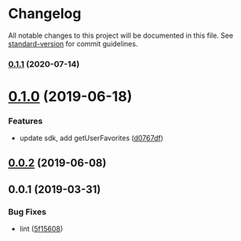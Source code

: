 # Changelog

All notable changes to this project will be documented in this file. See [standard-version](https://github.com/conventional-changelog/standard-version) for commit guidelines.

### [0.1.1](https://github.com/36node/content-sdk/compare/v0.1.0...v0.1.1) (2020-07-14)

# [0.1.0](https://github.com/36node/content-sdk/compare/v0.0.2...v0.1.0) (2019-06-18)


### Features

* update sdk, add getUserFavorites ([d0767df](https://github.com/36node/content-sdk/commit/d0767df))



## [0.0.2](https://github.com/36node/content-sdk/compare/v0.0.1...v0.0.2) (2019-06-08)



## 0.0.1 (2019-03-31)


### Bug Fixes

* lint ([5f15608](https://github.com/36node/content-sdk/commit/5f15608))
